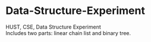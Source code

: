 # Data-Structure-Experiment
HUST, CSE, Data Structure Experiment  
Includes two parts: linear chain list and binary tree.
